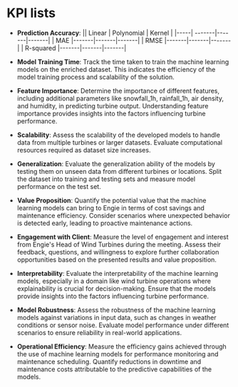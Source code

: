 # KPI lists

- **Prediction Accuracy**: 
|| Linear | Polynomial | Kernel |
|-----| -------|-------|-------|
| MAE |-------|-------|-------|
| RMSE |-------|-------|-------|
| R-squared |-------|-------|-------|

- **Model Training Time**: Track the time taken to train the machine learning models on the enriched dataset. This indicates the efficiency of the model training process and scalability of the solution.
- **Feature Importance**: Determine the importance of different features, including additional parameters like snowfall_1h, rainfall_1h, air density, and humidity, in predicting turbine output. Understanding feature importance provides insights into the factors influencing turbine performance.
- **Scalability**: Assess the scalability of the developed models to handle data from multiple turbines or larger datasets. Evaluate computational resources required as dataset size increases.
- **Generalization**: Evaluate the generalization ability of the models by testing them on unseen data from different turbines or locations. Split the dataset into training and testing sets and measure model performance on the test set.
- **Value Proposition**: Quantify the potential value that the machine learning models can bring to Engie in terms of cost savings and maintenance efficiency. Consider scenarios where unexpected behavior is detected early, leading to proactive maintenance actions.
- **Engagement with Client**: Measure the level of engagement and interest from Engie's Head of Wind Turbines during the meeting. Assess their feedback, questions, and willingness to explore further collaboration opportunities based on the presented results and value proposition.
- **Interpretability**: Evaluate the interpretability of the machine learning models, especially in a domain like wind turbine operations where explainability is crucial for decision-making. Ensure that the models provide insights into the factors influencing turbine performance.
- **Model Robustness**: Assess the robustness of the machine learning models against variations in input data, such as changes in weather conditions or sensor noise. Evaluate model performance under different scenarios to ensure reliability in real-world applications.
- **Operational Efficiency**: Measure the efficiency gains achieved through the use of machine learning models for performance monitoring and maintenance scheduling. Quantify reductions in downtime and maintenance costs attributable to the predictive capabilities of the models.
